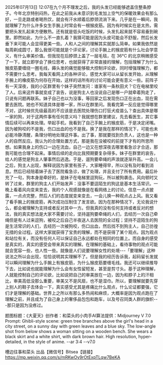 2025年07月13日 12:07在九个月不理发之后，我的头发已经能够遮盖住整条脖子。今年北京特别闷热，在此之前我从未意识到毛发加上空气的保暖效果会有那么好，一旦走路或者喝热饮，就会有汗水顺着后脖颈流淌下来。几乎是在一瞬间，我就理解了为什么许多女生手腕上时常会有一根猴皮筋。因为有时候实在是太热，需要把头发扎起来方便散热。还有就是低头吃饭的时候，头发扎起来就不容易垂到碗里。即然如此，为什么不一直扎着？我猜可能是因为头皮可能会不舒服，然后长发垂下来可能人会显得更美一些。人和人之间的理解其实就那么简单。如果我依然是每周剃成圆寸，那么我很可能就是个评论家，讨论手腕上的猴皮筋有什么社会学意义，有什么审美价值。但我现在后脖颈上盖了一层毛毯，在 36°C 的北京稍微感受了一下，就立即学会了换位思考，也就获得了非常直接的理解，包括理解了为什么猴皮筋要缠绕一圈毛线，薅头发的痛觉能够极大控制评论欲，同时增强理解力，都不需要什么思考。我每天看网上的各种评论，感觉大家可以从留长发开始，从理解手腕上的橡皮筋为何存在开始，这样的话所有的讨论可能会更有意义一些。前阵子有一天深夜，我的小区群里有个妹子突然发问：谁家有一条秋田犬？它在电梯里咬了人。后来这件事就变成了哀告，说是狗主人也没说自己是哪一户就牵着狗走了，只说有问题再联系。妹子自己也以为没事，等回家之后发现伤口正在出血，现在需要去医院。她也不知道具体是哪一家，所以在群里问。我看完第一反应是觉得哪里不对，这时候优先级最高的不应该是去医院处理伤口打狂犬疫苗么？查出具体是哪一家的狗，对于这两件事有任何意义吗？我就想在群里建议，先去看医生，其它事情后续可以再来处理。举起手机，我看到了自己手腕上的猴皮筋，于是决定闭嘴。因为被狗咬的不是我，伤口出血的也不是我。换了是我在那样的情况下，可能也未必能冷静清醒，条理分明地处理这件事。出了事，那就要找到负责人，这也是一种人的自然反应。我认为的合理处置方式，那是我在没被咬的前提下才有的所思所想。如果我身上的伤口一边在流血，自己一边又在想深夜去哪里看急诊才合适，那我可能也合理不起来。事情后续的走向比我预期要复杂得多。妹子在群里的哀告，给人的感觉是狗主人肇事然后逃逸。于是，遛狗要牵绳的声浪就逐渐升高。一会儿之后，狗主人出现，解释说因为家里有孩子，大家睡得早，所以没有及时看到消息。然后已经陪着妹子去了医院看急诊，做了处理，并且支付了所有费用。最后补充了一句，狗本身是牵好的，是妹子在电梯里逗狗玩，所以被狗袭击。风向顿时又转了过来，群里的狗主人们开始发声：没事不要逗陌生的狗这是基本生活常识。一晚上看着风向变来变去，我的个人观感就像是在看网络上的讨论。信息一点点披露，一点点完整，然后人们的态度就变来变去，一会儿换一种观点占上风。我又看了看手腕上的猴皮筋，再次成功压制住了发言欲。因为在那种情况下，无论我说什么，都会被理解为支持或者反对其中一方。但我真的没有任何支持或者反对的想法，我的真实想法是大家不需要讨论，坚持遛狗要牵绳的人们，去经历一次自己牵绳但是有人过来逗狗，被咬之后自己半夜送人去医院的全过程；坚持不逗陌生的狗是生活常识的人们，去经历一次被狗咬，伤口出血，然后找不到狗主人，自己彷徨无措的全过程。这样大家就获得了宝贵的理解，而不是获得了某个观点。因为观点和站位有关，而没有任何人可以保证自己永远都处在相同的位置上。而自身的感受是真实的，真实的感受会带来真实的理解。在理解的基础上，看待事物的观点可能就会宽容一些，也人性一些。就像是人们说要理解女性的处境---「要理解」这种说法之所以会出现，恰恰说明其实理解不了。但是我的经历告诉我，起码留长发就可以瞬间理解为什么手腕上有猴皮筋，为什么猴皮筋要缠毛线。我还可以继续推导下去，比如说也就能理解为什么会有女性留短发，甚至是剪寸头。基于这种理解，人就能控制自己的评论欲，比如说把自己的审美放在一边，因为和脖子上的汗相比，审美高低没那么重要，审美又不是风扇，也不是湿巾。所以，要理解就要先穿上别人的鞋子去体会一下，真实感受尤其是疼痛比什么观点，什么论证都要强，它们才是理解的基础。世界上之所以有那么多热闹和麻烦，大概率是因为观点跑在了理解之前，并且成为了自己身上的奢侈品包包和跑车，以及号召同类人群的旗帜---那只是因为没疼过。

题图标题：《大夏天》创作者：和菜头的小肉手AI算法提供：Midjourney V 7.0 Prompt: Ghibli-style scene:
green tree branches above the girl's head in a city street, on a sunny day with green leaves and a
blue sky. The low-angle shot from below shows a woman sitting on a wooden bench. She wears a black
skirt and a white shirt, with dark brown hair. High resolution, hyper-detailed, in the style of
anime. --ar 3:4 --v7.0

槽边往事和菜头 出品【微信号】Bitsea【链接】https://mp.weixin.qq.com/s/mRKwOy9rOtExpTLqw7BeKA
